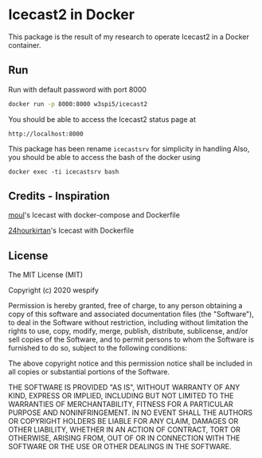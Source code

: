 # Icecast2 in Docker

This package is the result of my research to operate Icecast2 in a Docker container.

## Run

Run with default password with port 8000

```bash
docker run -p 8000:8000 w3spi5/icecast2
```

You should be able to access the Icecast2 status page at

    http://localhost:8000

This package has been rename `icecastsrv` for simplicity in handling
Also, you should be able to access the bash of the docker using

    docker exec -ti icecastsrv bash

## Credits - Inspiration
[moul](https://github.com/moul/docker-icecast)'s Icecast with docker-compose and Dockerfile

[24hourkirtan](https://github.com/24hourkirtan/docker-icecast)'s Icecast with Dockerfile

## License
The MIT License (MIT)

Copyright (c) 2020 wespify

Permission is hereby granted, free of charge, to any person obtaining a copy
of this software and associated documentation files (the "Software"), to deal
in the Software without restriction, including without limitation the rights
to use, copy, modify, merge, publish, distribute, sublicense, and/or sell
copies of the Software, and to permit persons to whom the Software is
furnished to do so, subject to the following conditions:

The above copyright notice and this permission notice shall be included in all
copies or substantial portions of the Software.

THE SOFTWARE IS PROVIDED "AS IS", WITHOUT WARRANTY OF ANY KIND, EXPRESS OR
IMPLIED, INCLUDING BUT NOT LIMITED TO THE WARRANTIES OF MERCHANTABILITY,
FITNESS FOR A PARTICULAR PURPOSE AND NONINFRINGEMENT. IN NO EVENT SHALL THE
AUTHORS OR COPYRIGHT HOLDERS BE LIABLE FOR ANY CLAIM, DAMAGES OR OTHER
LIABILITY, WHETHER IN AN ACTION OF CONTRACT, TORT OR OTHERWISE, ARISING FROM,
OUT OF OR IN CONNECTION WITH THE SOFTWARE OR THE USE OR OTHER DEALINGS IN THE
SOFTWARE.
